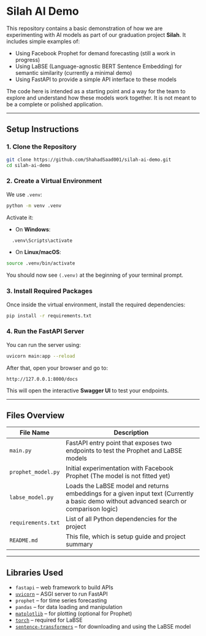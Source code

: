 # Silah AI Demo

This repository contains a basic demonstration of how we are experimenting with AI models as part of our graduation project **Silah**. It includes simple examples of:

- Using Facebook Prophet for demand forecasting (still a work in progress)
- Using LaBSE (Language-agnostic BERT Sentence Embedding) for semantic similarity (currently a minimal demo)
- Using FastAPI to provide a simple API interface to these models

The code here is intended as a starting point and a way for the team to explore and understand how these models work together. It is not meant to be a complete or polished application.

---

## Setup Instructions

### 1. Clone the Repository

```bash
git clone https://github.com/ShahadSaad001/silah-ai-demo.git
cd silah-ai-demo
```

### 2. Create a Virtual Environment

We use `.venv`:

```bash
python -m venv .venv
```

Activate it:

- On **Windows**:

```bash
  .venv\Scripts\activate
```

- On **Linux/macOS**:

```bash
source .venv/bin/activate
```

You should now see `(.venv)` at the beginning of your terminal prompt.

### 3. Install Required Packages

Once inside the virtual environment, install the required dependencies:

```bash
pip install -r requirements.txt
```

### 4. Run the FastAPI Server

You can run the server using:

```bash
uvicorn main:app --reload
```

After that, open your browser and go to:

```arduino
http://127.0.0.1:8000/docs
```

This will open the interactive **Swagger UI** to test your endpoints.

---

## Files Overview

| File Name          | Description                                                                                                                              |
| ------------------ | ---------------------------------------------------------------------------------------------------------------------------------------- |
| `main.py`          | FastAPI entry point that exposes two endpoints to test the Prophet and LaBSE models                                                      |
| `prophet_model.py` | Initial experimentation with Facebook Prophet (The model is not fitted yet)                                                              |
| `labse_model.py`   | Loads the LaBSE model and returns embeddings for a given input text (Currently a basic demo without advanced search or comparison logic) |
| `requirements.txt` | List of all Python dependencies for the project                                                                                          |
| `README.md`        | This file, which is setup guide and project summary                                                                                      |

---

## Libraries Used

- `fastapi` – web framework to build APIs
- [`uvicorn`](https://www.uvicorn.org/) – ASGI server to run FastAPI
- `prophet` – for time series forecasting
- `pandas` – for data loading and manipulation
- [`matplotlib`](https://matplotlib.org/) – for plotting (optional for Prophet)
- [`torch`](https://pytorch.org/) – required for LaBSE
- [`sentence-transformers`](https://www.sbert.net/) – for downloading and using the LaBSE model
